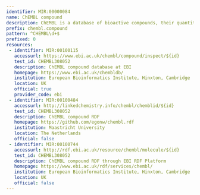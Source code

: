 ```yaml
---
identifier: MIR:00000084
name: ChEMBL compound
description: ChEMBL is a database of bioactive compounds, their quantitative properties and bioactivities (binding constants, pharmacology and ADMET, etc). The data is abstracted and curated from the primary scientific literature.
prefix: chembl.compound
pattern: ^CHEMBL\d+$
prefixed: 0
resources:
 - identifier: MIR:00100115
   accessurl: https://www.ebi.ac.uk/chembl/compound/inspect/${id}
   test_id: CHEMBL308052
   description: ChEMBL compound database at EBI
   homepage: https://www.ebi.ac.uk/chembldb/
   institution: European Bioinformatics Institute, Hinxton, Cambridge
   location: UK
   official: true
   provider_code: ebi
 - identifier: MIR:00100484
   accessurl: http://linkedchemistry.info/chembl/chemblid/${id}
   test_id: CHEMBL308052
   description: ChEMBL compound RDF
   homepage: https://github.com/egonw/chembl.rdf
   institution: Maastricht University
   location: The Netherlands
   official: false
 - identifier: MIR:00100744
   accessurl: http://rdf.ebi.ac.uk/resource/chembl/molecule/${id}
   test_id: CHEMBL308052
   description: ChEMBL compound RDF through EBI RDF Platform
   homepage: https://www.ebi.ac.uk/rdf/services/chembl/
   institution: European Bioinformatics Institute, Hinxton, Cambridge
   location: UK
   official: false
---
```

